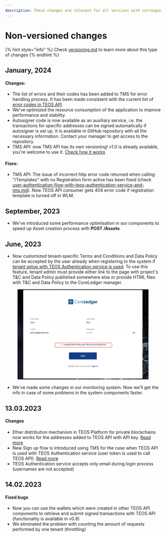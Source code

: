 ```yaml
---
description: These changes are relevant for all versions with corresponding functionality
---
```


# Non-versioned changes

{% hint style="info" %}
Check [versioning.md](../using-the-teos-api/versioning.md "mention") to learn more about this type of changes
{% endhint %}

## January, 2024

#### Changes:

* The list of errors and their codes has been added to TMS for error handling process. It has been made consistent with the current list of [error codes in TEOS API](https://teos-docs.coreledger.net/overview/handling-errors). &#x20;
* We've optimized the resource consumption of the application to improve performance and stability.
* Autosigner code is now available as an auxiliary service, i.e. the transactions for specific addresses can be signed automatically if autosigner is set up. It is available in GitHub repository with all the necessary information. Contact your manager to get access to the repository.
* TMS API: now TMS API has its own versioning! v1.0 is already available, you're welcome to use it. [Check how it works](../using-additional-apis-of-teos-platform/using-tms-api/#versions)

#### Fixes:

* TMS API: The issue of incorrect http error code returned when calling "/Templates" with no Registration form active has been fixed (check [user-authentication-flow-with-teos-authentication-service-and-tms.md](../using-additional-apis-of-teos-platform/user-authentication-flow-with-teos-authentication-service-and-tms.md "mention")). Now TEOS API consumer gets 404 error code if registration template is turned off in WLM.

## September, 2023

* We've introduced some performance optimisation in our components to speed up Asset creation process with **POST /Assets**

## June, 2023

* Now customized tenant-specific Terms and Conditions and Data Policy can be accepted by the user already when registering to the system if [tenant setup with TEOS Authentication service is used](../using-the-teos-api/architecture-note/tenant-setup-options.md#using-teos-api-with-the-user-access-token). To use this feature, tenant admin must provide either link to the page with project's T\&C and Data Policy published somewhere else or provide HTML files with T\&C and Data Policy to the CoreLedger manager.&#x20;

<figure><img src="../.gitbook/assets/Screenshot 2023-05-23 at 14.27.55.png" alt=""><figcaption></figcaption></figure>

* We've made some changes in our monitoring system. Now we'll get the info in case of some problems in the system components faster.

## 13.03.2023

#### Changes

* Ether distribution mechanism in TEOS Platform for private blockchains now works for the addresses added to TEOS API with API key. [Read more  ](../overview/dealing-with-blockchain-transactions/how-to-get-ether-for-signing-transactions.md)
* New Sign up flow is introduced using TMS for the case when TEOS API is used with TEOS Authentication service (user token is used to call TEOS API). [Read more](../using-additional-apis-of-teos-platform/user-authentication-flow-with-teos-authentication-service-and-tms.md)
* TEOS Authentication service accepts only email during login process (usernames are not accepted)

## 14.02.2023

#### Fixed bugs

* Now you can use the wallets which were created in other TEOS API components to retrieve and submit signed  transactions with TEOS API (functionality is available in v0.8)
* We eliminated the problem with counting the amount of requests performed by one tenant (throttling)
